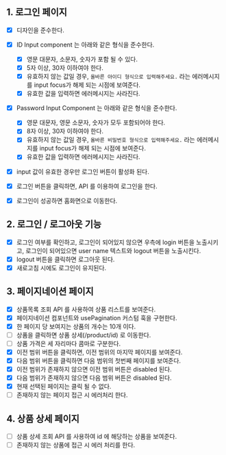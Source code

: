## 1. 로그인 페이지

- [x] 디자인을 준수한다.
- [x] ID Input component 는 아래와 같은 형식을 준수한다.
  - [x] 영문 대문자, 소문자, 숫자가 포함 될 수 있다.
  - [x] 5자 이상, 30자 이하여야 한다.
  - [x] 유효하지 않는 값일 경우, `올바른 아이디 형식으로 입력해주세요.` 라는 에러메시지를 input focus가 해제 되는 시점에 보여준다.
  - [x] 유효한 값을 입력하면 에러메시지는 사라진다.
- [x] Password Input Component 는 아래와 같은 형식을 준수한다.

  - [x] 영문 대문자, 영문 소문자, 숫자가 모두 포함되어야 한다.
  - [x] 8자 이상, 30자 이하여야 한다.
  - [x] 유효하지 않는 값일 경우, `올바른 비밀번호 형식으로 입력해주세요.` 라는 에러메시지를 input focus가 해제 되는 시점에 보여준다.
  - [x] 유효한 값을 입력하면 에러메시지는 사라진다.

- [x] input 값이 유효한 경우만 로그인 버튼이 활성화 된다.
- [x] 로그인 버튼을 클릭하면, API 를 이용하여 로그인을 한다.
- [x] 로그인이 성공하면 홈화면으로 이동한다.

## 2. 로그인 / 로그아웃 기능

- [x] 로그인 여부를 확인하고, 로그인이 되어있지 않으면 우측에 login 버튼을 노출시키고, 로그인이 되어있으면 user name 텍스트와 logout 버튼을 노출시킨다.
- [x] logout 버튼을 클릭하면 로그아웃 된다.
- [x] 새로고침 시에도 로그인이 유지된다.

## 3. 페이지네이션 페이지

- [x] 상품목록 조회 API 를 사용하여 상품 리스트를 보여준다.
- [x] 페이지네이션 컴포넌트와 usePagination 커스텀 훅을 구현한다.
- [x] 한 페이지 당 보여지는 상품의 개수는 10개 이다.
- [ ] 상품을 클릭하면 상품 상세(/product/id) 로 이동한다.
- [ ] 상품 가격은 세 자리마다 콤마로 구분한다.
- [x] 이전 범위 버튼을 클릭하면, 이전 범위의 마지막 페이지를 보여준다.
- [x] 다음 범위 버튼을 클릭하면 다음 범위의 첫번째 페이지를 보여준다.
- [x] 이전 범위가 존재하지 않으면 이전 범위 버튼은 disabled 된다.
- [x] 다음 범위가 존재하지 않으면 다음 범위 버튼은 disabled 된다.
- [x] 현재 선택된 페이지는 클릭 될 수 없다.
- [ ] 존재하지 않는 페이지 접근 시 에러처리 한다.

## 4. 상품 상세 페이지

- [ ] 상품 상세 조회 API 를 사용하여 id 에 해당하는 상품을 보여준다.
- [ ] 존재하지 않는 상품에 접근 시 에러 처리를 한다.
